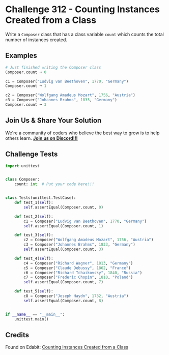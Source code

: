 # Challenge 312 - Counting Instances Created from a Class

Write a `Composer` class that has a class variable `count` which counts the total number of instances created.

## Examples
```python
# Just finished writing the Composer class
Composer.count ➞ 0

c1 = Composer("Ludvig van Beethoven", 1770, "Germany")
Composer.count ➞ 1

c2 = Composer("Wolfgang Amadeus Mozart", 1756, "Austria")
c3 = Composer("Johannes Brahms", 1833, "Germany")
Composer.count ➞ 3
```
## Join Us & Share Your Solution

We're a community of coders who believe the best way to grow is to help others learn. **[Join us on Discord!!!]("https"://discord.gg/sfHykntuGy)**

## Challenge Tests
```python
import unittest


class Composer:
    count: int  # Put your code here!!!


class Tests(unittest.TestCase):
    def test_1(self):
        self.assertEqual(Composer.count, 0)

    def test_2(self):
        c1 = Composer("Ludvig van Beethoven", 1770, "Germany")
        self.assertEqual(Composer.count, 1)

    def test_3(self):
        c2 = Composer("Wolfgang Amadeus Mozart", 1756, "Austria")
        c3 = Composer("Johannes Brahms", 1833, "Germany")
        self.assertEqual(Composer.count, 3)

    def test_4(self):
        c4 = Composer("Richard Wagner", 1813, "Germany")
        c5 = Composer("Claude Debussy", 1862, "France")
        c6 = Composer("Richard Tchaikovsky", 1840, "Russia")
        c7 = Composer("Frederic Chopin", 1810, "Poland")
        self.assertEqual(Composer.count, 7)

    def test_5(self):
        c8 = Composer("Joseph Haydn", 1732, "Austria")
        self.assertEqual(Composer.count, 8)


if __name__ == "__main__":
    unittest.main()
```
## Credits

Found on Edabit: [Counting Instances Created from a Class](https://edabit.com/challenge/TkbgxTEn7rxd9hmx7)
